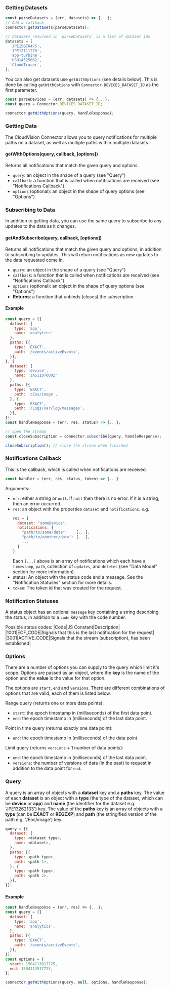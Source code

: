 ### Getting Datasets
```js
const parseDatasets = (err, datasets) => {...};
// Add a callback
connector.getDatasets(parseDatasets);

// datasets returned in `parseDatasets` is a list of dataset ids
datasets = [
  'JPE15076475',
  'JPE12111270',
  'app-turbine',
  'HSH14525062',
  'CloudTracer',
];
```

You can also get datasets use `getWithOptions` (see details below). This is done by calling `getWithOptions` with `Connector.DEVICES_DATASET_ID` as the first parameter.
```js
const parseDevices = (err, datasets) => {...};
const query = Connector.DEVICES_DATASET_ID;

connector.getWithOptions(query, handleResponse);
```

### Getting Data
The CloudVision Connector allows you to query notifications for multiple paths on a dataset, as well as multiple paths within multiple datasets.

#### getWithOptions(query, callback, [options])
Returns all notifications that match the given query and options.

  - `query`: an object in the shape of a query (see "Query")
  - `callback`: a function that is called when notifications are received (see "Notifications Callback")
  - `options` (optional): an object in the shape of query options (see "Options")

### Subscribing to Data
In addition to getting data, you can use the same query to subscribe to any updates to the data as it changes.

#### getAndSubscribe(query, callback, [options])
Returns all notifications that match the given query and options, in addition to subscribing to updates. This will return notifications as new updates to the data requested come in.

  - `query`: an object in the shape of a query (see "Query")  
  - `callback`: a function that is called when notifications are received (see "Notifications Callback")
  - `options` (optional): an object in the shape of query options (see "Options")
  - **Returns**: a function that unbinds (closes) the subscription.

#### Example
```js
const query = [{
  dataset: {
    type: 'app',
    name: 'analytics'
  },
  paths: [{
    type: 'EXACT',
    path: '/events/activeEvents',
  }],
}, {
  dataset: {
    type: 'device',
    name: 'JAS11070002'
  },
  paths: [{
    type: 'EXACT',
    path: '/Eos/image',
  }, {
    type: 'EXACT',
    path: '/Logs/var/log/messages',
  }],
}];
const handleResponse = (err, res, status) => {...};

// open the stream
const closeSubscription = connector.subscribe(query, handleResponse);

closeSubscription(); // close the stream when finished
```

### Notifications Callback
This is the callback, which is called when notifications are received.

```js
const handler = (err, res, status, token) => {...}
```

Arguments:
  - `err`: either a string or `null`. If `null` then there is no error. If it is a string, then an error occurred.
  - `res`: an object with the properties `dataset` and `notifications`.
    e.g.
    ```js
    res = {
      dataset: "someDevice",
      notifications: {
        "path/to/some/data":    [...],
        "path/to/another/data": [...],
        ...
      }
    }
    ```
    Each `[...]` above is an array of notifications which each have a `timestamp`, `path`, collection of `updates`, and `deletes` (see "Data Model" section for more information).
  - status: An object with the status code and a message. See the "Notification Statuses" section for more details.
  - `token`: The token id that was created for the request.

### Notification Statuses
A status object has an optional `message` key containing a string describing the status, in addition to a `code` key with the code number.

Possible status codes:
|Code|JS Constant|Description|
|1001|EOF_CODE|Signals that this is the last notification for the request|
|3001|ACTIVE_CODE|Signals that the stream (subscription), has been established|

### Options
There are a number of options you can supply to the query which limit it's scope. Options are passed as an object, where the **key** is the name of the option and the **value** is the value for that option.

The options are `start`, `end` and `versions`. There are different combinations of options that are valid, each of them is listed below.

Range query (returns one or more data points):
  - `start`: the epoch timestamp in (milliseconds) of the first data point.
  - `end`: the epoch timestamp in (milliseconds) of the last data point.

Point in time query (returns exactly one data point):
  - `end`: the epoch timestamp in (milliseconds) of the data point.

Limit query (returns `versions` + 1 number of data points):
  - `end`: the epoch timestamp in (milliseconds) of the last data point.
  - `versions`: the number of versions of data (in the past) to request in addition to the data point for `end`.

### Query
A query is an array of objects with a **dataset** key and a **paths** key. The value of each **dataset** is an object with a **type** (the type of the dataset, which can be **device** or **app**) and **name** (the identifier for the dataset e.g. 'JPE13262133') key. The value of the **paths** key is an array of objects with a **type** (can be **EXACT** or **REGEXP**) and **path** (the stringified version of the path e.g. '/Eos/image') key.

```js
query = [{
  dataset: {
    type: <dataset type>,
    name: <dataset>,
  },
  paths: [{
    type: <path type>,
    path: <path 1>,
  }, {
    type: <path type>,
    path: <path 2>,
  }],
}];
```

#### Example
```js
const handleResponse = (err, res) => {...};
const query = [{
  dataset: {
    type: 'app'.
    name: 'analytics',
  },
  paths: [{
    type: 'EXACT',
    path: '/events/activeEvents',
  }],
}];
const options = {
  start: 1504113817725,
  end: 1504113917725,
};

connector.getWithOptions(query, null, options, handleResponse);
```
